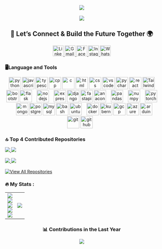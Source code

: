 <!-- README completed and enhanced with neon theme, animated stats, and verified links. Feel free to personalize further! 🚀 -->
###

<h1 align="center">
<img src="https://readme-typing-svg.demolab.com?font=Fira+Code&size=32&duration=2000&pause=1000&color=00FFF7&center=true&vCenter=true&repeat=false&width=600&lines=😎+Who's+Behind+the+Code+👨‍💻%3F" />


</h1>

<p align="center">
  <img src="https://readme-typing-svg.herokuapp.com?font=Fira+Code&size=22&pause=1000&color=00FFF7&center=true&vCenter=true&width=800&lines=Hi%2C+I%27m+Ratul+Pal.;Full+Stack+Cloud+Native+Engineer+%7C+3%2B+Years+of+Experience.;Scalable+App+Builder+☁️+%7C+DevOps+Enthusiast.;I+craft+clean+code+with+creative+impact+🚀" />
</p>




<h2 align="center">🤝 Let’s Connect & Build the Future Together 🌍</h2>

<p align="center">
   <a href="https://www.linkedin.com/in/ratul-pal/" target="_blank">
    <img src="https://raw.githubusercontent.com/maurodesouza/profile-readme-generator/master/src/assets/icons/social/linkedin/default.svg" width="35" alt="LinkedIn" />
  </a>
  <a href="mailto:ratulpal26@gmail.com" target="_blank">
    <img src="https://raw.githubusercontent.com/maurodesouza/profile-readme-generator/master/src/assets/icons/social/gmail/default.svg" width="35" alt="Gmail" />
  </a>
  <a href="https://www.facebook.com/profile.php?id=100075706825564" target="_blank">
    <img src="https://raw.githubusercontent.com/maurodesouza/profile-readme-generator/master/src/assets/icons/social/facebook/default.svg" width="35" alt="Facebook" />
  </a>
  <a href="https://www.instagram.com/ratul_pal97/?hl=en" target="_blank">
    <img src="https://raw.githubusercontent.com/maurodesouza/profile-readme-generator/master/src/assets/icons/social/instagram/default.svg" width="35" alt="Instagram" />
  </a>
  <a href="https://wa.me/917602658313" target="_blank">
    <img src="https://raw.githubusercontent.com/maurodesouza/profile-readme-generator/master/src/assets/icons/social/whatsapp/default.svg" width="35" alt="WhatsApp" />
  </a>
</p>




###

<h3 align="left">🖥️Language and Tools</h3>


<p align="center">
  <img src="https://cdn.jsdelivr.net/gh/devicons/devicon/icons/python/python-original.svg" height="40" alt="python" />
  <img src="https://cdn.jsdelivr.net/gh/devicons/devicon/icons/javascript/javascript-original.svg" height="40" alt="javascript" />
  <img src="https://cdn.jsdelivr.net/gh/devicons/devicon/icons/typescript/typescript-original.svg" height="40" alt="typescript" />
  <img src="https://cdn.jsdelivr.net/gh/devicons/devicon/icons/cplusplus/cplusplus-original.svg" height="40" alt="cpp" />
  <img src="https://cdn.jsdelivr.net/gh/devicons/devicon/icons/c/c-original.svg" height="40" alt="c" />
  <img src="https://cdn.jsdelivr.net/gh/devicons/devicon/icons/html5/html5-original.svg" height="40" alt="html" />
  <img src="https://cdn.jsdelivr.net/gh/devicons/devicon/icons/css3/css3-original.svg" height="40" alt="css" />
  <img src="https://cdn.jsdelivr.net/gh/devicons/devicon/icons/vscode/vscode-original.svg" height="40" alt="vscode" />
  <img src="https://upload.wikimedia.org/wikipedia/commons/1/1d/PyCharm_Icon.svg" height="40" alt="pycharm" />
  <img src="https://cdn.jsdelivr.net/gh/devicons/devicon/icons/react/react-original.svg" height="40" alt="react" />
  <a href="https://tailwindcss.com" target="_blank" rel="noreferrer">
  <img src="https://upload.wikimedia.org/wikipedia/commons/d/d5/Tailwind_CSS_Logo.svg" alt="Tailwind CSS" width="40" height="40"/>
</a>
  <img src="https://cdn.jsdelivr.net/gh/devicons/devicon/icons/bootstrap/bootstrap-original.svg" height="40" alt="bootstrap" />
  <img src="https://skillicons.dev/icons?i=flask" height="40" alt="flask logo"  /><img width="12" />
  <img src="https://cdn.simpleicons.org/nodedotjs/339933" height="40" alt="nodejs logo"  /><img width="12" />
  <img src="https://skillicons.dev/icons?i=express" height="40" alt="express logo"  />
  <img src="https://cdn.jsdelivr.net/gh/devicons/devicon/icons/django/django-plain.svg" height="40" alt="django" />
  <img src="https://cdn.jsdelivr.net/gh/devicons/devicon/icons/fastapi/fastapi-original.svg" height="40" alt="fastapi" />
  <img src="https://cdn.jsdelivr.net/gh/devicons/devicon/icons/anaconda/anaconda-original.svg" height="40" alt="anaconda logo"  /><img width="12" />
  <img src="https://cdn.jsdelivr.net/gh/devicons/devicon/icons/pandas/pandas-original.svg" height="40" alt="pandas logo"  /><img width="12" />
  <img src="https://cdn.jsdelivr.net/gh/devicons/devicon/icons/numpy/numpy-original.svg" height="40" alt="numpy logo"  /><img width="12" />
  <img src="https://cdn.jsdelivr.net/gh/devicons/devicon/icons/pytorch/pytorch-original.svg" height="40" alt="pytorch logo"  /><img width="12" />
  <img src="https://cdn.jsdelivr.net/gh/devicons/devicon/icons/mongodb/mongodb-original.svg" height="40" alt="mongodb" />
  <img src="https://cdn.jsdelivr.net/gh/devicons/devicon/icons/postgresql/postgresql-original.svg" height="40" alt="postgresql" />
  <img src="https://cdn.jsdelivr.net/gh/devicons/devicon/icons/mysql/mysql-original.svg" height="40" alt="mysql" />
  <img src="https://cdn.simpleicons.org/gnubash/4EAA25" height="40" alt="bash logo"  />
  <img src="https://cdn.simpleicons.org/ubuntu/E95420" height="40" alt="ubuntu logo"  /><img width="12" />
  <img src="https://cdn.jsdelivr.net/gh/devicons/devicon/icons/docker/docker-original.svg" height="40" alt="docker" />
  <img src="https://cdn.jsdelivr.net/gh/devicons/devicon/icons/kubernetes/kubernetes-plain.svg" height="40" alt="kubernetes" />
  <img src="https://cdn.jsdelivr.net/gh/devicons/devicon/icons/googlecloud/googlecloud-original.svg" height="40" alt="gcp" />
  <img src="https://cdn.jsdelivr.net/gh/devicons/devicon/icons/azure/azure-original.svg" height="40" alt="azure" />
  <img src="https://upload.wikimedia.org/wikipedia/commons/8/87/Arduino_Logo.svg" height="40" alt="arduino" />
  <img src="https://cdn.jsdelivr.net/gh/devicons/devicon/icons/git/git-original.svg" height="40" alt="git" />
  <img src="https://skillicons.dev/icons?i=github" height="40" alt="github logo"  /><img width="12" />
</p>

###

### 🔝 Top 4 Contributed Repositories

<div align="left">
  <a href="https://github.com/cherry0097/LearnPython" target="_blank">
    <img src="https://github-readme-stats.vercel.app/api/pin/?username=cherry0097&repo=LearnPython&theme=react&bg_color=0D1117&title_color=00FFF7&text_color=ffffff&icon_color=00FFF7&hide_border=true" />
  </a>
  
  <a href="https://github.com/cherry0097/Database" target="_blank">
    <img src="https://github-readme-stats.vercel.app/api/pin/?username=cherry0097&repo=Database&theme=react&bg_color=0D1117&title_color=00FFF7&text_color=ffffff&icon_color=00FFF7&hide_border=true" />
  </a>
</div>

<br/>

<div align="left">
  <a href="https://github.com/cherry0097/ProjectEmployee" target="_blank">
    <img src="https://github-readme-stats.vercel.app/api/pin/?username=cherry0097&repo=ProjectEmployee&theme=react&bg_color=0D1117&title_color=00FFF7&text_color=ffffff&icon_color=00FFF7&hide_border=true" />
  </a>

  <a href="https://github.com/cherry0097/React_Learning" target="_blank">
    <img src="https://github-readme-stats.vercel.app/api/pin/?username=cherry0097&repo=React_Learning&theme=react&bg_color=0D1117&title_color=00FFF7&text_color=ffffff&icon_color=00FFF7&hide_border=true" />
  </a>
</div>

<br/>

<div align="left">
<a href="https://github.com/cherry0097?tab=repositories" target="_blank">
  <img src="https://img.shields.io/badge/🚀 VIEW ALL PROJECTS ON GITHUB-0D1117?style=for-the-badge&logo=github&logoColor=00FFF7&labelColor=1A1A1A&color=00FFF7" alt="View All Repositories" />
</a>

</div>




<!-- My Stats Header -->
<h3 align="left">🔥 My Stats :</h3>
<table border="0">
  <tr>
    <td>
      <img src="https://readme-typing-svg.herokuapp.com?font=Fira+Code&size=16&pause=16000&speed=50&deleteSpeed=50&color=00FFF7&center=false&width=435&lines=class+Engineer%3A" /><br>
      <img src="https://readme-typing-svg.herokuapp.com?font=Fira+Code&size=16&startDelay=2500&pause=13500&speed=50&deleteSpeed=50&color=00FFF7&center=false&width=435&lines=++++def+__init__(self)%3A" /><br>
      <img src="https://readme-typing-svg.herokuapp.com?font=Fira+Code&size=16&startDelay=5000&pause=11000&speed=50&deleteSpeed=50&color=00FFF7&center=false&width=435&lines=++++++++self.role+='Full+Stack+Cloud+Native+Engineer'" /><br>
      <img src="https://readme-typing-svg.herokuapp.com?font=Fira+Code&size=16&startDelay=8000&pause=8500&speed=50&deleteSpeed=50&color=00FFF7&center=false&width=435&lines=++++++++self.traits+='Pythonic+Thinker+%F0%9F%A7%A0'" /><br>
      <img src="https://readme-typing-svg.herokuapp.com?font=Fira+Code&size=16&startDelay=10500&pause=6000&speed=50&deleteSpeed=50&color=00FFF7&center=false&width=435&lines=++++++++self.mindset+='Always+Building+%F0%9F%9A%80'" />
    </td>
<td>
      <img src="https://github-readme-stats.vercel.app/api?username=cherry0097&show_icons=true&hide_border=true&bg_color=0D1117&title_color=00FFF7&icon_color=00FFF7&text_color=ffffff" />
    </td>
  </tr>
</table>











###

<h3 align="center">📊 Contributions in the Last Year</h3>

<div align="center">
  <img src="https://github-readme-activity-graph.vercel.app/graph?username=cherry0097&theme=react-dark&bg_color=0D1117&color=00FFF7&line=00FFF7&point=FFFFFF&hide_border=true" />
</div>
